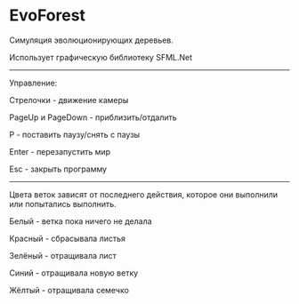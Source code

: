 # EvoForest
Симуляция эволюционирующих деревьев.

Использует графическую библиотеку SFML.Net

----------

Управление:

Стрелочки - движение камеры

PageUp и PageDown - приблизить/отдалить

P - поставить паузу/снять с паузы

Enter - перезапустить мир

Esc - закрыть программу

----------

Цвета веток зависят от последнего действия, которое они выполнили или попытались выполнить.

Белый - ветка пока ничего не делала

Красный - сбрасывала листья

Зелёный - отращивала лист

Синий - отращивала новую ветку

Жёлтый - отращивала семечко
